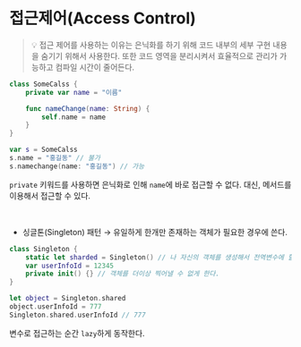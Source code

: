# 접근제어(Access Control)

> 💡 접근 제어를 사용하는 이유는 은닉화를 하기 위해 코드 내부의 세부 구현 내용을 숨기기 위해서 사용한다. 또한 코드 영역을 분리시켜서 효율적으로 관리가 가능하고 컴파일 시간이 줄어든다.

```swift
class SomeCalss {
	private var name = "이름"

	func nameChange(name: String) {
		self.name = name
	}
}

var s = SomeCalss
s.name = "홍길동" // 불가
s.namechange(name: "홍길동") // 가능
```

`private` 키워드를 사용하면 은닉화로 인해 `name`에 바로 접근할 수 없다.
대신, 메서드를 이용해서 접근할 수 있다.

<br>

- 싱글톤(Singleton) 패턴 → 유일하게 한개만 존재하는 객체가 필요한 경우에 쓴다.

```swift
class Singleton {
	static let sharded = Singleton() // 나 자신의 객체를 생성해서 전역변수에 할당함
	var userInfoId = 12345
	private init() {} // 객체를 더이상 찍어낼 수 없게 한다.
}

let object = Singleton.shared
object.userInfoId = 777
Singleton.shared.userInfoId // 777
```

변수로 접근하는 순간 `lazy`하게 동작한다.